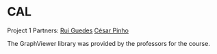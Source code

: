 # CAL

Project 1 Partners:
[Rui Guedes](https://github.com/RuiGuedes)
[César Pinho](https://github.com/cesarpinho)

The GraphViewer library was provided by the professors for the course.
